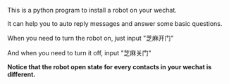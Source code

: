 This is a python program to install a robot on your wechat.

It can help you to auto reply messages and answer some basic questions.

When you need to turn the robot on, just input "芝麻开门"

And when you need to turn it off, input "芝麻关门"

**Notice that the robot open state for every contacts in your wechat is different.**
